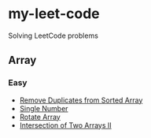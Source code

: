 # my-leet-code
Solving LeetCode problems

## Array

### Easy
* [Remove Duplicates from Sorted Array](./src/array/1-easy/remove-duplicates-from-sorted-array/README.md)
* [Single Number](./src/array/1-easy/single-number/README.md)
* [Rotate Array](./src/array/1-easy/rotate-array/README.md)
* [Intersection of Two Arrays II](./src/array/1-easy/intersection-of-two-arrays-2/README.md)